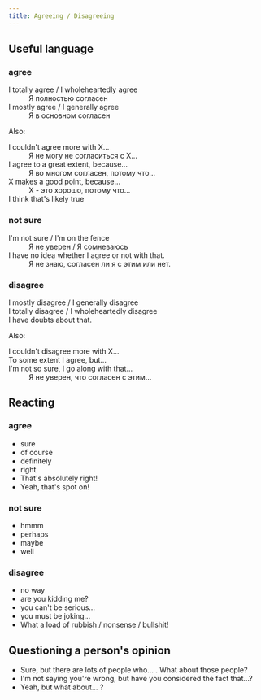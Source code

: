 ```yaml
---
title: Agreeing / Disagreeing
---
```


## Useful language

### agree

<dl>
<dt>I totally agree / I wholeheartedly agree
<dd>Я полностью согласен
<dt>I mostly agree / I generally agree
<dd>Я в основном согласен
</dl>

Also:
<dl>
<dt>I couldn't agree more with X...
<dd>Я не могу не согласиться с X...
<dt>I agree to a great extent, because...
<dd>Я во многом согласен, потому что...
<dt>X makes a good point, because...
<dd>X - это хорошо, потому что...
<dt>I think that's likely true
</dl>

### not sure

<dl>
<dt>I'm not sure / I'm on the fence
<dd>Я не уверен / Я сомневаюсь
<dt>I have no idea whether I agree or not with that.
<dd>Я не знаю, согласен ли я с этим или нет.
</dl>

### disagree

<dl>
<dt>I mostly disagree / I generally disagree
<dt>I totally disagree / I wholeheartedly disagree
<dt>I have doubts about that.
</dl>

Also:

<dl>
<dt>I couldn't disagree more with X...
<dt>To some extent I agree, but...
<dt>I'm not so sure, I go along with that...
<dd>Я не уверен, что согласен с этим...
</dl>

## Reacting

### agree

- sure
- of course
- definitely
- right
- That's absolutely right!
- Yeah, that's spot on!

### not sure

- hmmm
- perhaps
- maybe
- well

### disagree

- no way
- are you kidding me?
- you can't be serious...
- you must be joking...
- What a load of rubbish / nonsense / bullshit!

## Questioning a person's opinion

- Sure, but there are lots of people who... . What about those people?
- I'm not saying you're wrong, but have you considered the fact that...?
- Yeah, but what about... ?
